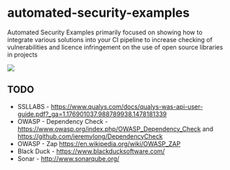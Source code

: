 # automated-security-examples
Automated Security Examples primarily focused on showing how to integrate various solutions into your CI pipeline to increase checking of vulnerabilities and licence infringement on the use of open source libraries in projects

<a target="_blank" href="https://github.com/CellularPrivacy/Android-IMSI-Catcher-Detector/wiki/Development-Status"><img src="https://img.shields.io/badge/Development-DISCOVERY-orange.svg"></a>

## TODO
* SSLLABS - https://www.qualys.com/docs/qualys-was-api-user-guide.pdf?_ga=1.176901037.988789938.1478181339
* OWASP - Dependency Check - https://www.owasp.org/index.php/OWASP_Dependency_Check and https://github.com/jeremylong/DependencyCheck
* OWASP - Zap  https://en.wikipedia.org/wiki/OWASP_ZAP
* Black Duck - https://www.blackducksoftware.com/
* Sonar - http://www.sonarqube.org/ 

